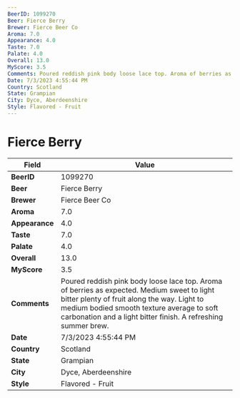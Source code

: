 ```yaml
---
BeerID: 1099270
Beer: Fierce Berry
Brewer: Fierce Beer Co
Aroma: 7.0
Appearance: 4.0
Taste: 7.0
Palate: 4.0
Overall: 13.0
MyScore: 3.5
Comments: Poured reddish pink body loose lace top. Aroma of berries as expected. Medium sweet to light bitter plenty of fruit along the way. Light to medium bodied smooth texture average to soft carbonation and a light bitter finish. A refreshing summer brew.
Date: 7/3/2023 4:55:44 PM
Country: Scotland
State: Grampian
City: Dyce, Aberdeenshire
Style: Flavored - Fruit
---
```


# Fierce Berry

| Field         | Value |
|---------------|-------|
| **BeerID** | 1099270 |
| **Beer** | Fierce Berry |
| **Brewer** | Fierce Beer Co |
| **Aroma** | 7.0 |
| **Appearance** | 4.0 |
| **Taste** | 7.0 |
| **Palate** | 4.0 |
| **Overall** | 13.0 |
| **MyScore** | 3.5 |
| **Comments** | Poured reddish pink body loose lace top. Aroma of berries as expected. Medium sweet to light bitter plenty of fruit along the way. Light to medium bodied smooth texture average to soft carbonation and a light bitter finish. A refreshing summer brew. |
| **Date** | 7/3/2023 4:55:44 PM |
| **Country** | Scotland |
| **State** | Grampian |
| **City** | Dyce, Aberdeenshire |
| **Style** | Flavored - Fruit |
